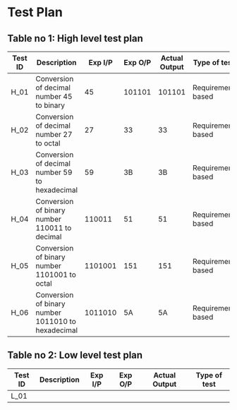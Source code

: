 # Test Plan
## Table no 1: High level test plan
Test ID | Description | Exp I/P | Exp O/P | Actual Output | Type of test  
--------|-------------|---------|---------|---------------|---------------
H_01  | Conversion of decimal number 45 to binary | 45 | 101101 | 101101  | Requirement based
H_02  | Conversion of decimal number 27 to octal | 27 | 33 | 33 | Requirement based
H_03  | Conversion of decimal number 59 to hexadecimal | 59 | 3B  | 3B  | Requirement based
H_04  | Conversion of binary number 110011 to decimal | 110011  | 51  | 51  | Requirement based
H_05  | Conversion of binary number 1101001 to octal | 1101001  | 151  | 151  | Requirement based
H_06  | Conversion of binary number 1011010 to hexadecimal | 1011010  | 5A  | 5A  | Requirement based

## Table no 2: Low level test plan
Test ID | Description | Exp I/P | Exp O/P | Actual Output | Type of test  
--------|-------------|---------|---------|---------------|---------------
L_01  |
